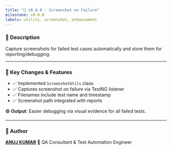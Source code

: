 ```yaml
---
title: "📸 v0.8.0 - Screenshot on Failure"
milestone: v0.8.0
labels: utility, screenshot, enhancement
---
```


### 📌 Description
Capture screenshots for failed test cases automatically and store them for reporting/debugging.

---

### 🧪 Key Changes & Features
- ✅ Implemented `ScreenshotUtils` class
- ✅ Captures screenshot on failure via TestNG listener
- ✅ Filenames include test name and timestamp
- ✅ Screenshot path integrated with reports

🟢 **Output**: Easier debugging via visual evidence for all failed tests.

---

### 👤 Author
**[ANUJ KUMAR](https://www.linkedin.com/in/anuj-kumar-qa/)** 🏅 QA Consultant & Test Automation Engineer
